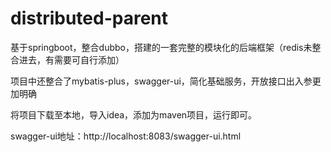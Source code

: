 # distributed-parent
基于springboot，整合dubbo，搭建的一套完整的模块化的后端框架（redis未整合进去，有需要可自行添加）

项目中还整合了mybatis-plus，swagger-ui，简化基础服务，开放接口出入参更加明确

将项目下载至本地，导入idea，添加为maven项目，运行即可。

swagger-ui地址：http://localhost:8083/swagger-ui.html
